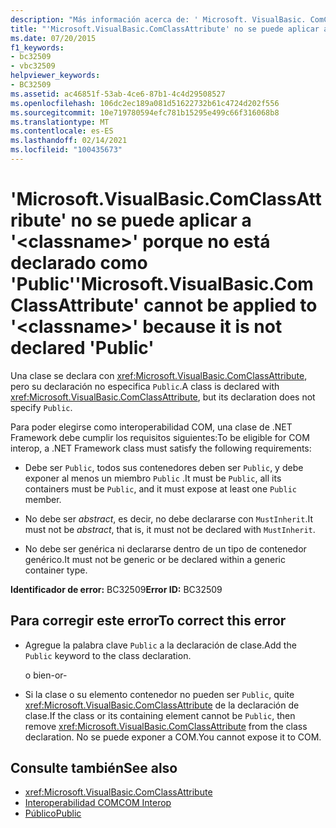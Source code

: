 ```yaml
---
description: "Más información acerca de: ' Microsoft. VisualBasic. ComClassAttribute ' no se puede aplicar a ' <classname> ' porque no está declarado como ' Public '"
title: "'Microsoft.VisualBasic.ComClassAttribute' no se puede aplicar a '<classname>' porque no está declarado como 'Public'"
ms.date: 07/20/2015
f1_keywords:
- bc32509
- vbc32509
helpviewer_keywords:
- BC32509
ms.assetid: ac46851f-53ab-4ce6-87b1-4c4d29508527
ms.openlocfilehash: 106dc2ec189a081d51622732b61c4724d202f556
ms.sourcegitcommit: 10e719780594efc781b15295e499c66f316068b8
ms.translationtype: MT
ms.contentlocale: es-ES
ms.lasthandoff: 02/14/2021
ms.locfileid: "100435673"
---
```

# <a name="microsoftvisualbasiccomclassattribute-cannot-be-applied-to-classname-because-it-is-not-declared-public"></a><span data-ttu-id="e28bd-103">'Microsoft.VisualBasic.ComClassAttribute' no se puede aplicar a '\<classname>' porque no está declarado como 'Public'</span><span class="sxs-lookup"><span data-stu-id="e28bd-103">'Microsoft.VisualBasic.ComClassAttribute' cannot be applied to '\<classname>' because it is not declared 'Public'</span></span>

<span data-ttu-id="e28bd-104">Una clase se declara con <xref:Microsoft.VisualBasic.ComClassAttribute>, pero su declaración no especifica `Public`.</span><span class="sxs-lookup"><span data-stu-id="e28bd-104">A class is declared with <xref:Microsoft.VisualBasic.ComClassAttribute>, but its declaration does not specify `Public`.</span></span>  
  
 <span data-ttu-id="e28bd-105">Para poder elegirse como interoperabilidad COM, una clase de .NET Framework debe cumplir los requisitos siguientes:</span><span class="sxs-lookup"><span data-stu-id="e28bd-105">To be eligible for COM interop, a .NET Framework class must satisfy the following requirements:</span></span>  
  
- <span data-ttu-id="e28bd-106">Debe ser `Public`, todos sus contenedores deben ser `Public`, y debe exponer al menos un miembro `Public` .</span><span class="sxs-lookup"><span data-stu-id="e28bd-106">It must be `Public`, all its containers must be `Public`, and it must expose at least one `Public` member.</span></span>  
  
- <span data-ttu-id="e28bd-107">No debe ser *abstract*, es decir, no debe declararse con `MustInherit`.</span><span class="sxs-lookup"><span data-stu-id="e28bd-107">It must not be *abstract*, that is, it must not be declared with `MustInherit`.</span></span>  
  
- <span data-ttu-id="e28bd-108">No debe ser genérica ni declararse dentro de un tipo de contenedor genérico.</span><span class="sxs-lookup"><span data-stu-id="e28bd-108">It must not be generic or be declared within a generic container type.</span></span>  
  
 <span data-ttu-id="e28bd-109">**Identificador de error:** BC32509</span><span class="sxs-lookup"><span data-stu-id="e28bd-109">**Error ID:** BC32509</span></span>  
  
## <a name="to-correct-this-error"></a><span data-ttu-id="e28bd-110">Para corregir este error</span><span class="sxs-lookup"><span data-stu-id="e28bd-110">To correct this error</span></span>  
  
- <span data-ttu-id="e28bd-111">Agregue la palabra clave `Public` a la declaración de clase.</span><span class="sxs-lookup"><span data-stu-id="e28bd-111">Add the `Public` keyword to the class declaration.</span></span>  
  
     <span data-ttu-id="e28bd-112">o bien</span><span class="sxs-lookup"><span data-stu-id="e28bd-112">-or-</span></span>  
  
- <span data-ttu-id="e28bd-113">Si la clase o su elemento contenedor no pueden ser `Public`, quite <xref:Microsoft.VisualBasic.ComClassAttribute> de la declaración de clase.</span><span class="sxs-lookup"><span data-stu-id="e28bd-113">If the class or its containing element cannot be `Public`, then remove <xref:Microsoft.VisualBasic.ComClassAttribute> from the class declaration.</span></span> <span data-ttu-id="e28bd-114">No se puede exponer a COM.</span><span class="sxs-lookup"><span data-stu-id="e28bd-114">You cannot expose it to COM.</span></span>  
  
## <a name="see-also"></a><span data-ttu-id="e28bd-115">Consulte también</span><span class="sxs-lookup"><span data-stu-id="e28bd-115">See also</span></span>

- <xref:Microsoft.VisualBasic.ComClassAttribute>
- [<span data-ttu-id="e28bd-116">Interoperabilidad COM</span><span class="sxs-lookup"><span data-stu-id="e28bd-116">COM Interop</span></span>](../programming-guide/com-interop/index.md)
- [<span data-ttu-id="e28bd-117">Público</span><span class="sxs-lookup"><span data-stu-id="e28bd-117">Public</span></span>](../language-reference/modifiers/public.md)
